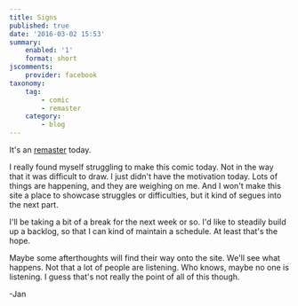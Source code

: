 ```yaml
---
title: Signs
published: true
date: '2016-03-02 15:53'
summary:
    enabled: '1'
    format: short
jscomments:
    provider: facebook
taxonomy:
    tag:
        - comic
        - remaster
    category:
        - blog
---
```


It's an [remaster](http://drifterswithpencils.com/archive/signs) today. 

I really found myself struggling to make this comic today. Not in the way that it was difficult to draw. I just didn't have the motivation today. Lots of things are happening, and they are weighing on me. And I won't make this site a place to showcase struggles or difficulties, but it kind of segues into the next part. 

I'll be taking a bit of a break for the next week or so. I'd like to steadily build up a backlog, so that I can kind of maintain a schedule. At least that's the hope. 

Maybe some afterthoughts will find their way onto the site. We'll see what happens. Not that a lot of people are listening. Who knows, maybe no one is listening. I guess that's not really the point of all of this though. 

-Jan